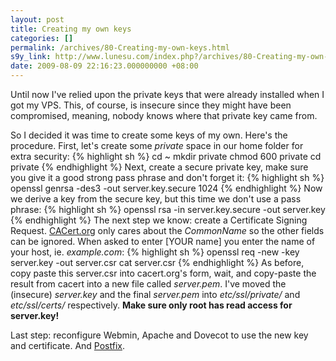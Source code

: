 ```yaml
---
layout: post
title: Creating my own keys
categories: []
permalink: /archives/80-Creating-my-own-keys.html
s9y_link: http://www.lunesu.com/index.php?/archives/80-Creating-my-own-keys.html
date: 2009-08-09 22:16:23.000000000 +08:00
---
```

Until now I've relied upon the private keys that were already installed when I got my VPS. This, of course, is insecure since they might have been compromised, meaning, nobody knows where that private key came from.

So I decided it was time to create some keys of my own. Here's the procedure. First, let's create some <em>private</em> space in our home folder for extra security:
{% highlight sh %}
cd ~
mkdir private
chmod 600 private
cd private
{% endhighlight %}
Next, create a secure private key, make sure you give it a good strong pass phrase and don't forget it:
{% highlight sh %}
openssl genrsa -des3 -out server.key.secure 1024
{% endhighlight %}
Now we derive a key from the secure key, but this time we don't use a pass phrase:
{% highlight sh %}
openssl rsa -in server.key.secure -out server.key
{% endhighlight %}
The next step we know: create a Certificate Signing Request. <a href="http://www.cacert.org/" title="CACert">CACert.org</a> only cares about the <em>CommonName </em>so the other fields can be ignored. When asked to enter [YOUR name] you enter the name of your host, ie. <em>example.com</em>:
{% highlight sh %}
openssl req -new -key server.key -out server.csr
cat server.csr
{% endhighlight %}
As before, copy paste this server.csr into cacert.org's form, wait, and copy-paste the result from cacert into a new file called <em>server.pem</em>. I've moved the (insecure) <em>server.key</em> and the final <em>server.pem</em> into <em>etc/ssl/private/</em> and <em>etc/ssl/certs/</em> respectively. <strong>Make sure only root has read access for server.key!</strong>

Last step: reconfigure Webmin, Apache and Dovecot to use the new key and certificate. And <a href="http://lunesu.com/index.php?/archives/83-Mail-troubles.html" title="Mail troubles">Postfix</a>.

